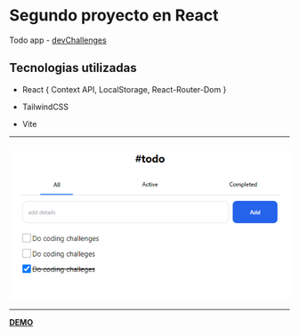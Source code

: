 # Segundo proyecto en React

Todo app - [devChallenges](https://devchallenges.io/challenges/hH6PbOHBdPm6otzw2De5)

## Tecnologias utilizadas

- React { Context API, LocalStorage, React-Router-Dom }

- TailwindCSS

- Vite

---

![](./src/media/preview.png)

---

**[DEMO](https://todo-app-challenge-one.vercel.app/)**
